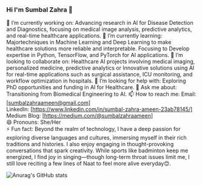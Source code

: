 ### Hi I'm Sumbal Zahra 👋

🔭 I’m currently working on: Advancing research in AI for Disease Detection and Diagnostics, focusing on medical image analysis, predictive analytics, and real-time healthcare applications.
🌱 I’m currently learning: Majortechniques in Machine Learning and Deep Learning to make healthcare solutions more reliable and interpretable. Focusing to Develop expertise in Python, TensorFlow, and PyTorch for AI applications.
👯 I’m looking to collaborate on: Healthcare AI projects involving medical imaging, personalized medicine, predictive analytics or Innovative solutions using AI for real-time applications such as surgical assistance, ICU monitoring, and workflow optimization in hospitals.
🤔 I’m looking for help with: Exploring PhD opportunities and funding in AI for Healthcare.
💬 Ask me about: Transitioning from Biomedical Engineering to AI.
📫 How to reach me:
Email: [sumbalzahraameen@gmail.com]               
LinkedIn: [https://www.linkedin.com/in/sumbal-zahra-ameen-23ab78145/]             
Medium Blog: [https://medium.com/@sumbalzahraameen]                 
😄 Pronouns: She/Her                           
⚡ Fun fact: Beyond the realm of technology, I have a deep passion for exploring diverse languages and cultures, immersing myself in their rich traditions and histories. I also enjoy engaging in thought-provoking conversations that spark creativity. While sports like badminton keep me energized, I find joy in singing—though long-term throat issues limit me, I still love reciting a few lines of Naat to feel more alive everyday😊.

![Anurag's GitHub stats](https://github-readme-stats.vercel.app/api?username=sumbalzahra&show_icons=true&theme=transparent)

